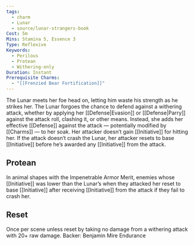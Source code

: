 ```yaml
---
tags:
  - charm
  - Lunar
  - source/lunar-strangers-book
Cost: 5m
Mins: Stamina 5, Essence 3
Type: Reflexive
Keywords:
  - Perilous
  - Protean
  - Withering-only
Duration: Instant
Prerequisite Charms:
  - "[[Frenzied Bear Fortification]]"
---
```

The Lunar meets her foe head on, letting him waste his strength as he strikes her.
The Lunar forgoes the chance to defend against a withering attack, whether by applying her [[Defense|Evasion]] or [[Defense|Parry]] against the attack roll, clashing it, or other means.
Instead, she adds her effective [[Defense]] against the attack — potentially modified by [[Charms]] — to her soak.
Her attacker doesn’t gain [[Initiative]] for hitting her.
If the attack doesn’t crash the Lunar, her attacker resets to base [[Initiative]] before he’s awarded any [[Initiative]] from the attack.

## Protean 
In animal shapes with the Impenetrable Armor Merit, enemies whose [[Initiative]] was lower than the Lunar’s when they attacked her reset to base [[Initiative]] after receiving [[Initiative]] from the attack if they fail to crash her.

## Reset 
Once per scene unless reset by taking no damage from a withering attack with 20+ raw damage.
Backer: Benjamin Mire Endurance